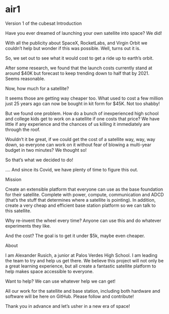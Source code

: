 # air1
Version 1 of the cubesat
Introduction 

Have you ever dreamed of launching your own satellite into space?  We did!

With all the publicity about SpaceX, RocketLabs, and Virgin Orbit we couldn’t help but wonder if this was possible.  Well, turns out it is.

So, we set out to see what it would cost to get a ride up to earth’s orbit.

After some research, we found that the launch costs currently stand at around $40K but forecast to keep trending down to half that by 2021.  Seems reasonable.

Now, how much for a satellite?

It seems those are getting way cheaper too.  What used to cost a few million just 25 years ago can now be bought in kit form for $45K.   Not too shabby!

But we found one problem.   How do a bunch of inexperienced high school and college kids get to work on a satellite if one costs that price?   We have little if any experience and the chances of us killing it immediately are through the roof.

Wouldn’t it be great, if we could get the cost of a satellite way, way, way down, so everyone can work on it without fear of blowing a multi-year budget in two minutes?   We thought so!

So that’s what we decided to do!   


…. And since its Covid, we have plenty of time to figure this out.


Mission

Create an extensible platform that everyone can use as the base foundation for their satellite.
Complete with power, compute, communication and ADCD (that’s the stuff that determines where a satellite is pointing).   In addition, create a very cheap and efficient base station platform so we can talk to this satellite.

Why re-invent the wheel every time?  Anyone can use this and do whatever experiments they like.

And the cost?  The goal is to get it under $5k, maybe even cheaper.



About

I am Alexander Rusich, a junior at Palos Verdes High School. I am leading the team to try and help us get there.   We believe this project will not only be a great learning experience, but all create a fantastic satellite platform to help makes space accessible to everyone.

Want to help?   We can use whatever help we can get!

All our work for the satellite and base station, including both hardware and software will be here on GitHub.   Please follow and contribute!  

Thank you in advance and let’s usher in a new era of space!



